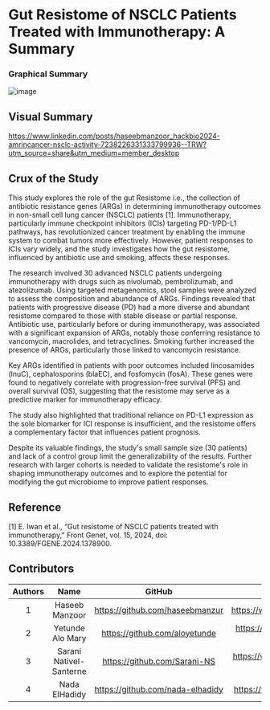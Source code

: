 # Gut Resistome of NSCLC Patients Treated with Immunotherapy: A Summary

### Graphical Summary

![image](https://github.com/user-attachments/assets/5effeb91-ab26-43b3-a10f-15960e646405)

## Visual Summary

https://www.linkedin.com/posts/haseebmanzoor_hackbio2024-amrincancer-nsclc-activity-7238226331333799936--TRW?utm_source=share&utm_medium=member_desktop

## Crux of the Study

This study explores the role of the gut Resistome i.e., the collection of antibiotic resistance genes (ARGs) in determining immunotherapy outcomes in non-small cell lung cancer (NSCLC) patients [1]. Immunotherapy, particularly immune checkpoint inhibitors (ICIs) targeting PD-1/PD-L1 pathways, has revolutionized cancer treatment by enabling the immune system to combat tumors more effectively. However, patient responses to ICIs vary widely, and the study investigates how the gut resistome, influenced by antibiotic use and smoking, affects these responses.

The research involved 30 advanced NSCLC patients undergoing immunotherapy with drugs such as nivolumab, pembrolizumab, and atezolizumab. Using targeted metagenomics, stool samples were analyzed to assess the composition and abundance of ARGs. Findings revealed that patients with progressive disease (PD) had a more diverse and abundant resistome compared to those with stable disease or partial response. Antibiotic use, particularly before or during immunotherapy, was associated with a significant expansion of ARGs, notably those conferring resistance to vancomycin, macrolides, and tetracyclines. Smoking further increased the presence of ARGs, particularly those linked to vancomycin resistance.

Key ARGs identified in patients with poor outcomes included lincosamides (lnuC), cephalosporins (blaEC), and fosfomycin (fosA). These genes were found to negatively correlate with progression-free survival (PFS) and overall survival (OS), suggesting that the resistome may serve as a predictive marker for immunotherapy efficacy. 

The study also highlighted that traditional reliance on PD-L1 expression as the sole biomarker for ICI response is insufficient, and the resistome offers a complementary factor that influences patient prognosis.

Despite its valuable findings, the study's small sample size (30 patients) and lack of a control group limit the generalizability of the results. Further research with larger cohorts is needed to validate the resistome's role in shaping immunotherapy outcomes and to explore the potential for modifying the gut microbiome to improve patient responses.

## Reference

[1]	E. Iwan et al., “Gut resistome of NSCLC patients treated with immunotherapy,” Front Genet, vol. 15, 2024, doi: 10.3389/FGENE.2024.1378900.

## Contributors

| Authors | Name | GitHub | LinkedIn |
| :---: | :---: | :---: | :---: |
| 1 | Haseeb Manzoor | https://github.com/haseebmanzur | https://www.linkedin.com/in/haseebmanzoor |
| 2 | Yetunde Alo Mary | https://github.com/aloyetunde | https://www.linkedin.com/in/yetunde-alo-mary |
| 3 | Sarani Nativel-Santerne | https://github.com/Sarani-NS | https://www.linkedin.com/in/sarani-nativel-santerne |
| 4 | Nada ElHadidy | https://github.com/nada-elhadidy | https://www.linkedin.com/in/nada-elhadidy |

